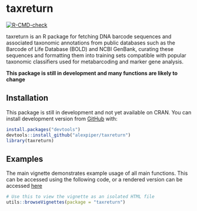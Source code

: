 
<!-- README.md is generated from README.Rmd. Please edit that file -->

# taxreturn

<!-- badges: start -->

[![R-CMD-check](https://github.com/alexpiper/taxreturn/workflows/R-CMD-check/badge.svg)](https://github.com/alexpiper/taxreturn/actions)
<!-- badges: end -->

taxreturn is an R package for fetching DNA barcode sequences and
associated taxonomic annotations from public databases such as the
Barcode of Life Database (BOLD) and NCBI GenBank, curating these
sequences and formatting them into training sets compatible with popular
taxonomic classifiers used for metabarcoding and marker gene analysis.

**This package is still in development and many functions are likely to
change**

## Installation

This package is still in development and not yet available on CRAN. You
can install development version from [GitHub](https://github.com/) with:

``` r
install.packages("devtools")
devtools::install_github("alexpiper/taxreturn")
library(taxreturn)
```

## Examples

The main vignette demonstrates example usage of all main functions. This
can be accessed using the following code, or a rendered version can be
accessed
[here](https://alexpiper.github.io/taxreturn/vignettes/taxreturn-vignette.html)

``` r
# Use this to view the vignette as an isolated HTML file
utils::browseVignettes(package = "taxreturn")
```

